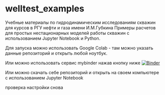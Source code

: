 # welltest_examples
Учебные материалы по гидродинамическим исследованиям скважин для курсов в РГУ нефти и газа имени И.М.Губкина
Примеры расчетов для простых нестационарных моделей работы скважин с использованием Jupyter Notebook и Python.

Для запуска можно использовать Google Colab - там можно указать данные репозиторий и открыть любой ноутбук.

Или можно использовать сервис mybinder нажав кнопку ниже
[![Binder](https://mybinder.org/badge_logo.svg)](https://mybinder.org/v2/gh/khabibullinra/welltest_examples/HEAD?urlpath=tree)

Или можно скачать себе репозиторий и открыть на своем компьютере с использованием Jupyter Notebook 

проверка настройки снова

